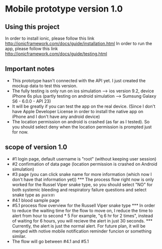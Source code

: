 Mobile prototype version 1.0
=====================

## Using this project

In order to install ionic, please follow this link http://ionicframework.com/docs/guide/installation.html
In order to run the app, please follow this link http://ionicframework.com/docs/guide/testing.html


## Important notes
* This prototype hasn't connected with the API yet. I just created the mockup data to test this version.
* The fully testing is only run on ios simulation --> ios version 9.2, device iPhone 6s plus (partly testing on android simulation --> Sumsung Galaxy S6 - 6.0.0 - API 23)
* It will be greatly if you can test the app on the real device. (Since I don't have Apple Developer License in order to install the native app on iPhone and I don't have any android device)
* The location permission on android is crashed (as far as I tested). So you should select deny when the location permission is prompted just for now.


## scope of version 1.0 
* #1 login page, default username is "root" (without keeping user session)
* #2 confirmation of data page (location permission is crashed on Android simulation)
* #3 page (you can click snake name for more information (which now I don't have that information yet))
    *** The process flow right now is only worked for the Russel Viper snake type, so you should select "NO" for both systemic bleeding and respiratory failure questions and select snake type as งูแมวเซา
* #4.1 blood sample page
* #5.1 process flow overview for the Russell Viper snake type
    *** In order to reduce the waiting time for the flow to move on, I reduce the time to alert from hour to second * 5
        For example, "q 6 hr for 2 times", instead of waiting for 6 hours, you will recieve the alert in just 30 seconds.
    *** Currently, the alert is just the normal alert. For future plan, it will be merged with notive mobile notification reminder funcion or something similar.
* The flow will go between #4.1 and #5.1
